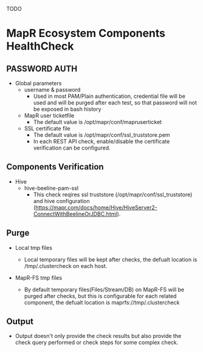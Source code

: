 TODO

# MapR Ecosystem Components HealthCheck

## PASSWORD AUTH

* Global parameters
    - username & password
        + Used in most PAM/Plain authentication, credential file will be used and will be purged after each test, so that password will not be exposed in bash history
    - MapR user ticketfile
        + The default value is /opt/mapr/conf/mapruserticket
    - SSL certificate file
        + The default value is /opt/mapr/conf/ssl_truststore.pem
        + In each REST API check, enable/disable the certificate verification can be configured.

## Components Verification

* Hive
    - hive-beeline-pam-ssl
        + This check reqires ssl truststore (/opt/mapr/conf/ssl_truststore) and hive configuration (<https://mapr.com/docs/home/Hive/HiveServer2-ConnectWithBeelineOrJDBC.html>).

## Purge

* Local tmp files
    - Local temporary files will be kept after checks, the defualt location is /tmp/.clustercheck on each host.

* MapR-FS tmp files
    - By default temporary files(Files/Stream/DB) on MapR-FS will be purged after checks, but this is configurable for each related component, the defualt location is maprfs://tmp/.clustercheck

## Output

* Output doesn't only provide the check results but also provide the check query performed or check steps for some complex check.